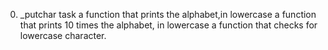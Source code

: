 0. _putchar task
a function that prints the alphabet,in lowercase
a function that prints 10 times the alphabet, in lowercase
a function that checks for lowercase character.
